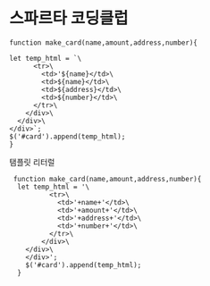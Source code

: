 # 스파르타 코딩클럽 
  
    function make_card(name,amount,address,number){

    let temp_html = `\
          <tr>\
            <td>'${name}</td>\
            <td>${name}</td>\
            <td>${address}</td>\
            <td>${number}</td>\
          </tr>\
        </div>\
      </div>\
    </div>`;
    $('#card').append(temp_html);
    }
  
 탬플릿 리터럴
  
     function make_card(name,amount,address,number){
      let temp_html = '\
              <tr>\
                <td>'+name+'</td>\
                <td>'+amount+'</td>\
                <td>'+address+'</td>\
                <td>'+number+'</td>\
              </tr>\
            </div>\
        </div>\
        </div>';
        $('#card').append(temp_html);
      }